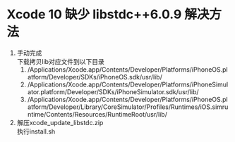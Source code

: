 # Xcode 10 缺少 libstdc++6.0.9 解决方法
1. 手动完成   
   下载拷贝lib对应文件到以下目录
   1. /Applications/Xcode.app/Contents/Developer/Platforms/iPhoneOS.platform/Developer/SDKs/iPhoneOS.sdk/usr/lib/
   2. /Applications/Xcode.app/Contents/Developer/Platforms/iPhoneSimulator.platform/Developer/SDKs/iPhoneSimulator.sdk/usr/lib/
   3. /Applications/Xcode.app/Contents/Developer/Platforms/iPhoneOS.platform/Developer/Library/CoreSimulator/Profiles/Runtimes/iOS.simruntime/Contents/Resources/RuntimeRoot/usr/lib/
2. 解压xcode_update_libstdc.zip   
   执行install.sh

